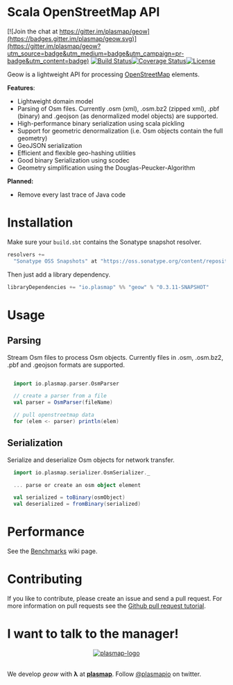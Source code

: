 # Scala OpenStreetMap API

[![Join the chat at https://gitter.im/plasmap/geow](https://badges.gitter.im/plasmap/geow.svg)](https://gitter.im/plasmap/geow?utm_source=badge&utm_medium=badge&utm_campaign=pr-badge&utm_content=badge)
[![Build Status](https://travis-ci.org/plasmap/geow.svg?branch=master)](https://travis-ci.org/plasmap/geow)[![Coverage Status](https://coveralls.io/repos/plasmap/geow/badge.svg)](https://coveralls.io/r/plasmap/geow)[![License](http://img.shields.io/:license-Apache%202-blue.svg)](http://www.apache.org/licenses/LICENSE-2.0.txt)

Geow is a lightweight API for processing [OpenStreetMap](http://wiki.openstreetmap.org/wiki/Main_Page) elements.

**Features**:
* Lightweight domain model
* Parsing of Osm files. Currently .osm (xml), .osm.bz2 (zipped xml), .pbf (binary) and .geojson (as denormalized model objects) are supported.
* High-performance binary serialization using scala pickling
* Support for geometric denormalization (i.e. Osm objects contain the full geometry)
* GeoJSON serialization
* Efficient and flexible geo-hashing utilities
* Good binary Serialization using scodec
* Geometry simplification using the Douglas-Peucker-Algorithm

**Planned:**
* Remove every last trace of Java code

# Installation
Make sure your `build.sbt` contains the Sonatype snapshot resolver.
```scala
resolvers +=
  "Sonatype OSS Snapshots" at "https://oss.sonatype.org/content/repositories/snapshots"
```
Then just add a library dependency.
```scala
libraryDependencies += "io.plasmap" %% "geow" % "0.3.11-SNAPSHOT"
```

# Usage

## Parsing
Stream Osm files to process Osm objects. Currently files in .osm, .osm.bz2, .pbf and .geojson formats are supported. 
```scala

  import io.plasmap.parser.OsmParser

  // create a parser from a file
  val parser = OsmParser(fileName)

  // pull openstreetmap data
  for (elem <- parser) println(elem)

```

## Serialization
Serialize and deserialize Osm objects for network transfer.
```scala
  import io.plasmap.serializer.OsmSerializer._

  ... parse or create an osm object element

  val serialized = toBinary(osmObject)
  val deserialized = fromBinary(serialized)
```

# Performance

See the [Benchmarks](https://github.com/geow-org/api/wiki/Benchmarks) wiki page.

# Contributing

If you like to contribute, please create an issue and send a pull request. For more information on pull requests see the [Github pull request tutorial](https://help.github.com/articles/using-pull-requests).

# I want to talk to the manager!

<p align="center">
<a href="http://plasmap.io">
  <img src="https://avatars3.githubusercontent.com/u/10074281?v=3&s=100" alt="plasmap-logo">
</a>
<br/><br/>

We develop <em>geow</em> with <b>λ</b> at <a href="http://plasmap.io"><b>plasmap</b></a>.
Follow <a href="https://twitter.com/plasmapio">@plasmapio</a> on twitter.
</p>
